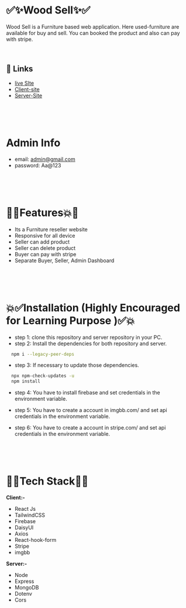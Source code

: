 # ✅✨Wood Sell✨✅ 

Wood Sell is a Furniture based web application. Here used-furniture are available for buy and sell. You can booked the product and also can pay with stripe.  

<br>


## 🔗 Links
- [live SIte](https://wood-sell.web.app/)
- [Client-site](https://github.com/esamohammad/wood-sell-client)
- [Server-Site](https://github.com/esamohammad/wood-sell-server-site)


<br>
<br>
<br>


# Admin Info
- email: admin@gmail.com
- password: Aa@123

<br>
<br>
<br>

# 💖💥Features💥💖

- Its a Furniture reseller website
- Responsive for all device
- Seller can add product
- Seller can delete product
- Buyer can pay with stripe
- Separate Buyer, Seller, Admin Dashboard


<br>
<br>
<br>

# 💥✅Installation (Highly Encouraged for Learning Purpose )✅💥

- step 1: clone this repository  and server repository in your PC.
- step 2: Install the dependencies for both repository and server.
```bash
  npm i --legacy-peer-deps 
``` 
- step 3: If necessary to update those dependencies.
```bash
  npx npm-check-updates -u 
  npm install
``` 

- step 4: You have to install firebase and set credentials in the environment variable.

- step 5: You have to create a account in imgbb.com/ and set api credentials in the environment variable.

- step 6: You have to create a account in stripe.com/ and set api credentials in the environment variable.



<br>
<br>
<br>

# 💠🎯Tech Stack🎯💠

**Client:-** 
- React Js 
- TailwindCSS
- Firebase
- DaisyUI
- Axios
- React-hook-form
- Stripe
- imgbb


**Server:-** 
- Node
- Express
- MongoDB
- Dotenv
- Cors
